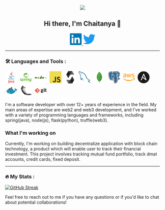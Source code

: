 

<div id="header" align="center">
  <img src="https://media.giphy.com/media/xVRRDVP6lqtNQJrzN7/giphy.gif" width="200"/>  
</div>


<div id="header" align="center">
<H2>Hi there, I'm Chaitanya 👋</H2>
 
<div id="badges">
  <a href="https://www.linkedin.com/in/chaitanya-bijawe-a1603433/">
    <img src="https://github.com/devicons/devicon/blob/master/icons/linkedin/linkedin-original.svg" alt="LinkedIn Badge" width="40" height="40"/>
  </a>
  <a href="https://twitter.com/ChaitanyaBjwe">
    <img src="https://github.com/devicons/devicon/blob/master/icons/twitter/twitter-original.svg" alt="Twitter Badge" width="40" height="40"/>
  </a>
</div>
  </div>


---

### :hammer_and_wrench: Languages and Tools :

<div>
  <p>
  <img src="https://github.com/devicons/devicon/blob/master/icons/java/java-original-wordmark.svg" title="Java" alt="Java" width="40" height="40"/>&nbsp;
  <img src="https://github.com/devicons/devicon/blob/master/icons/spring/spring-original-wordmark.svg" title="Spring" alt="Spring" width="40" height="40"
  <img src="https://github.com/devicons/devicon/blob/master/icons/flutter/flutter-original.svg" title="Flutter" alt="Flutter" width="40" height="40"/>&nbsp;
  <img src="https://github.com/devicons/devicon/blob/master/icons/nodejs/nodejs-original-wordmark.svg" title="NodeJS" alt="NodeJS" width="40" height="40"/>&nbsp;
    <img src="https://github.com/devicons/devicon/blob/master/icons/javascript/javascript-original.svg" title="JavaScript" alt="JavaScript" width="40" height="40"/>&nbsp;
    <img src="https://github.com/devicons/devicon/blob/master/icons/solidity/solidity-original.svg" title="Solidity" alt="Solidity" width="40" height="40"/>&nbsp;
    <img src="https://github.com/devicons/devicon/blob/master/icons/mysql/mysql-original.svg" title="MySQL"  alt="MySQL" width="40" height="40"/>&nbsp;
    <img src="https://github.com/devicons/devicon/blob/master/icons/mongodb/mongodb-original.svg" title="MongoDb"  alt="MongoDb" width="40" height="40"/>&nbsp;
    <img src="https://github.com/devicons/devicon/blob/master/icons/postgresql/postgresql-original.svg" title="postgresql"  alt="postgresql" width="40" height="40"/>&nbsp;
    <img src="https://github.com/devicons/devicon/blob/master/icons/amazonwebservices/amazonwebservices-plain-wordmark.svg" title="AWS" alt="AWS" width="40" height="40"/>&nbsp;
    <img src="https://github.com/devicons/devicon/blob/master/icons/ansible/ansible-original.svg" title="Ansible" alt="ansible" width="40" height="40"/>&nbsp;
    <img src="https://github.com/devicons/devicon/blob/master/icons/docker/docker-original.svg" title="Docker" alt="docker" width="40" height="40"/>&nbsp;
    <img src="https://github.com/devicons/devicon/blob/master/icons/flask/flask-original.svg" title="flask" alt="flask" width="40" height="40"/>&nbsp;
    <img src="https://github.com/devicons/devicon/blob/master/icons/git/git-original-wordmark.svg" title="Git" alt="Git" width="40" height="40"/>
</p>
</div>
<p>
I'm a software developer with over 12+ years of experience in the field. My main areas of expertise are web2 and web3 development, and I've worked with a variety of programming languages and frameworks, including spring(java), node(js), flask(python), truffle(web3).
</p>

<h3>What I'm working on</h3>
<p>
Currently, I'm working on building decentralize application with block chain technology, a product which will enable user to track their financial investment. This project involves tracking mutual fund portfolio, track dmat accounts, credit cards, fixed deposit.
</p>

---

### :fire: My Stats :
[![GitHub Streak](http://github-readme-streak-stats.herokuapp.com?user=chaitanyaubijawe)](https://git.io/streak-stats)


Feel free to reach out to me if you have any questions or if you'd like to chat about potential collaborations!
